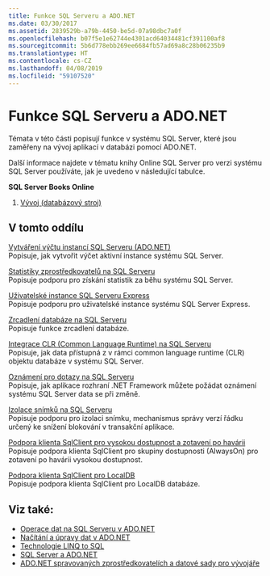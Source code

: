 ```yaml
---
title: Funkce SQL Serveru a ADO.NET
ms.date: 03/30/2017
ms.assetid: 2839529b-a79b-4450-be5d-07a98dbc7a0f
ms.openlocfilehash: b07f5e1e62744e4301acd64034481cf391100af8
ms.sourcegitcommit: 5b6d778ebb269ee6684fb57ad69a8c28b06235b9
ms.translationtype: HT
ms.contentlocale: cs-CZ
ms.lasthandoff: 04/08/2019
ms.locfileid: "59107520"
---
```

# <a name="sql-server-features-and-adonet"></a>Funkce SQL Serveru a ADO.NET
Témata v této části popisují funkce v systému SQL Server, které jsou zaměřeny na vývoj aplikací v databázi pomocí ADO.NET.  
  
 Další informace najdete v tématu knihy Online SQL Server pro verzi systému SQL Server používáte, jak je uvedeno v následující tabulce.  
  
 **SQL Server Books Online**  
  
1.  [Vývoj (databázový stroj)](https://go.microsoft.com/fwlink/?LinkId=115245)  
  
## <a name="in-this-section"></a>V tomto oddílu  
 [Vytváření výčtu instancí SQL Serveru (ADO.NET)](../../../../../docs/framework/data/adonet/sql/enumerating-instances-of-sql-server.md)  
 Popisuje, jak vytvořit výčet aktivní instance systému SQL Server.  
  
 [Statistiky zprostředkovatelů na SQL Serveru](../../../../../docs/framework/data/adonet/sql/provider-statistics-for-sql-server.md)  
 Popisuje podporu pro získání statistik za běhu systému SQL Server.  
  
 [Uživatelské instance SQL Serveru Express](../../../../../docs/framework/data/adonet/sql/sql-server-express-user-instances.md)  
 Popisuje podporu pro uživatelské instance systému SQL Server Express.  
  
 [Zrcadlení databáze na SQL Serveru](../../../../../docs/framework/data/adonet/sql/database-mirroring-in-sql-server.md)  
 Popisuje funkce zrcadlení databáze.  
  
 [Integrace CLR (Common Language Runtime) na SQL Serveru](../../../../../docs/framework/data/adonet/sql/sql-server-common-language-runtime-integration.md)  
 Popisuje, jak data přístupná z v rámci common language runtime (CLR) objektu databáze v systému SQL Server.  
  
 [Oznámení pro dotazy na SQL Serveru](../../../../../docs/framework/data/adonet/sql/query-notifications-in-sql-server.md)  
 Popisuje, jak aplikace rozhraní .NET Framework můžete požádat oznámení systému SQL Server data se při změně.  
  
 [Izolace snímků na SQL Serveru](../../../../../docs/framework/data/adonet/sql/snapshot-isolation-in-sql-server.md)  
 Popisuje podporu pro izolaci snímku, mechanismus správy verzí řádku určený ke snížení blokování v transakční aplikace.  
  
 [Podpora klienta SqlClient pro vysokou dostupnost a zotavení po havárii](../../../../../docs/framework/data/adonet/sql/sqlclient-support-for-high-availability-disaster-recovery.md)  
 Popisuje podpora klienta SqlClient pro skupiny dostupnosti (AlwaysOn) pro zotavení po havárii vysokou dostupnost.  
  
 [Podpora klienta SqlClient pro LocalDB](../../../../../docs/framework/data/adonet/sql/sqlclient-support-for-localdb.md)  
 Popisuje podpora klienta SqlClient pro LocalDB databáze.  
  
## <a name="see-also"></a>Viz také:

- [Operace dat na SQL Serveru v ADO.NET](../../../../../docs/framework/data/adonet/sql/sql-server-data-operations.md)
- [Načítání a úpravy dat v ADO.NET](../../../../../docs/framework/data/adonet/retrieving-and-modifying-data.md)
- [Technologie LINQ to SQL](../../../../../docs/framework/data/adonet/sql/linq/index.md)
- [SQL Server a ADO.NET](../../../../../docs/framework/data/adonet/sql/index.md)
- [ADO.NET spravovaných zprostředkovatelích a datové sady pro vývojáře](https://go.microsoft.com/fwlink/?LinkId=217917)
